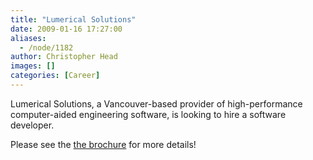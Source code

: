 ```yaml
---
title: "Lumerical Solutions"
date: 2009-01-16 17:27:00
aliases:
  - /node/1182
author: Christopher Head
images: []
categories: [Career]
---
```


Lumerical Solutions, a Vancouver-based provider of high-performance computer-aided engineering software, is looking to hire a software developer.

Please see the [the brochure](/files/jan2009-lumerical-swdev1.pdf) for more details!
